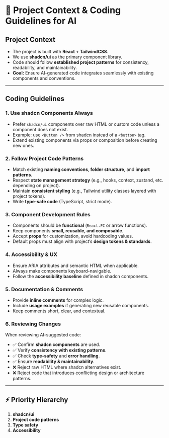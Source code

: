 # 📘 Project Context & Coding Guidelines for AI

## Project Context

- The project is built with **React + TailwindCSS**.
- We use **shadcn/ui** as the primary component library.
- Code should follow **established project patterns** for consistency, readability, and maintainability.
- **Goal:** Ensure AI-generated code integrates seamlessly with existing components and conventions.

---

## Coding Guidelines

### 1. Use shadcn Components Always

- Prefer `shadcn/ui` components over raw HTML or custom code unless a component does not exist.
- Example: use `<Button />` from shadcn instead of a `<button>` tag.
- Extend existing components via props or composition before creating new ones.

### 2. Follow Project Code Patterns

- Match existing **naming conventions**, **folder structure**, and **import patterns**.
- Respect **state management strategy** (e.g., hooks, context, zustand, etc. depending on project).
- Maintain **consistent styling** (e.g., Tailwind utility classes layered with project tokens).
- Write **type-safe code** (TypeScript, strict mode).

### 3. Component Development Rules

- Components should be **functional** (`React.FC` or arrow functions).
- Keep components **small, reusable, and composable**.
- Accept **props** for customization, avoid hardcoding values.
- Default props must align with project’s **design tokens & standards**.

### 4. Accessibility & UX

- Ensure ARIA attributes and semantic HTML when applicable.
- Always make components keyboard-navigable.
- Follow the **accessibility baseline** defined in shadcn components.

### 5. Documentation & Comments

- Provide **inline comments** for complex logic.
- Include **usage examples** if generating new reusable components.
- Keep comments short, clear, and contextual.

### 6. Reviewing Changes

When reviewing AI-suggested code:

- ✅ Confirm **shadcn components** are used.
- ✅ Verify **consistency with existing patterns**.
- ✅ Check **type-safety** and **error handling**.
- ✅ Ensure **readability & maintainability**.
- ❌ Reject raw HTML where shadcn alternatives exist.
- ❌ Reject code that introduces conflicting design or architecture patterns.

---

## ⚡ Priority Hierarchy

1. **shadcn/ui**
2. **Project code patterns**
3. **Type safety**
4. **Accessibility**
